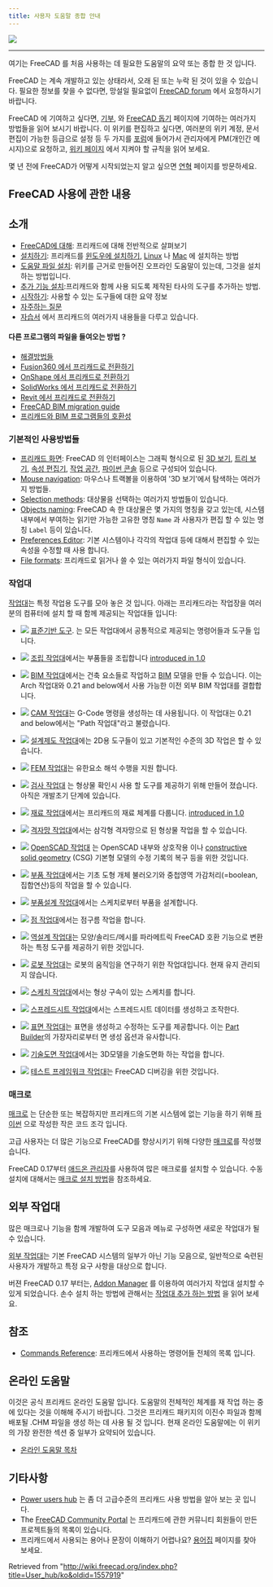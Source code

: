 ```yaml
---
title: 사용자 도움말 종합 안내
---
```


![](/images/User_hub.png)

---

여기는 FreeCAD 를 처음 사용하는 데 필요한 도움말의 요약 또는 종합 한 것 입니다.

FreeCAD 는 계속 개발하고 있는 상태라서, 오래 된 또는 누락 된 것이 있을 수 있습니다. 필요한 정보를 찾을 수 없다면, 망설일 필요없이 [FreeCAD forum](https://forum.freecad.org) 에서 요청하시기 바랍니다.

FreeCAD 에 기여하고 싶다면, [기부](/Donate "Donate"), 와 [FreeCAD 돕기](/Help_FreeCAD/ko "Help FreeCAD/ko") 페이지에 기여하는 여러가지 방법들을 읽어 보시기 바랍니다. 이 위키를 편집하고 싶다면, 여러분의 위키 계정, 문서 편집이 가능한 등급으로 설정 등 두 가지를 [포럼](https://forum.freecad.org/viewtopic.php?f=21&t=6830)에 들어가서 관리자에게 PM(개인간 메시지)으로 요청하고, [위키 페이지](/WikiPages/ko "WikiPages/ko") 에서 지켜야 할 규칙을 읽어 보세요.

몇 년 전에 FreeCAD가 어떻게 시작되었는지 알고 싶으면 [연혁](/History "History") 페이지를 방문하세요.

## FreeCAD 사용에 관한 내용

## 소개

- [FreeCAD에 대해](/About_FreeCAD/ko "About FreeCAD/ko"): 프리캐드에 대해 전반적으로 살펴보기
- [설치하기](/Installing "Installing"): 프리캐드를 [윈도우에 설치하기](/Installing_on_Windows/ko "Installing on Windows/ko"), [Linux](/Install_on_Linux "Install on Linux") 나 [Mac](/Install_on_Mac "Install on Mac") 에 설치하는 방법
- [도움말 파일 설치](/Installing_Helpfile "Installing Helpfile"): 위키를 근거로 만들어진 오프라인 도움말이 있는데, 그것을 설치하는 방법입니다.
- [추가 기능 설치](/Installing_additional_components/ko "Installing additional components/ko"):프리캐드와 함께 사용 되도록 제작된 타사의 도구를 추가하는 방법.
- [시작하기](/Getting_started/ko "Getting started/ko"): 사용할 수 있는 도구들에 대한 요약 정보
- [자주하는 질문](/Frequently_asked_questions/ko "Frequently asked questions/ko")
- [자습서](/Tutorials/ko "Tutorials/ko") 에서 프리캐드의 여러가지 내용들을 다루고 있습니다.

#### 다른 프로그램의 파일을 들여오는 방법 ?

- [해결방법들](/Workarounds/ko "Workarounds/ko")
- [Fusion360 에서 프리캐드로 전환하기](/Migrating_to_FreeCAD_from_Fusion360/ko "Migrating to FreeCAD from Fusion360/ko")
- [OnShape 에서 프리캐드로 전환하기](/Migrating_to_FreeCAD_from_OnShape/ko "Migrating to FreeCAD from OnShape/ko")
- [SolidWorks 에서 프리캐드로 전환하기](/Migrating_to_FreeCAD_from_SolidWorks/ko "Migrating to FreeCAD from SolidWorks/ko")
- [Revit 에서 프리캐드로 전환하기](/Migrating_to_FreeCAD_from_Revit/ko "Migrating to FreeCAD from Revit/ko")
- [FreeCAD BIM migration guide](https://yorik.uncreated.net/blog/2020-010-freecad-bim-guide)
- [프리캐드와 BIM 프로그램들의 호환성](/BIM_application_compatibility_table/ko "BIM application compatibility table/ko")

### 기본적인 사용방법들

- [프리캐드 화면](/Interface/ko "Interface/ko"): FreeCAD 의 인터페이스는 그래픽 형식으로 된 [3D 보기](/3D_view/ko "3D view/ko"), [트리 보기](/Tree_view/ko "Tree view/ko"), [속성 편집기](/Property_editor/ko "Property editor/ko"), [작업 공간](/Task_panel/ko "Task panel/ko"), [파이썬 콘솔](/Python_console/ko "Python console/ko") 등으로 구성되어 있습니다.
- [Mouse navigation](/Mouse_navigation/ko "Mouse navigation/ko"): 마우스나 트랙볼을 이용하여 '3D 보기'에서 탐색하는 여러가지 방법들.
- [Selection methods](/Selection_methods/ko "Selection methods/ko"): 대상물을 선택하는 여러가지 방법들이 있습니다.
- [Objects naming](/Object_name/ko "Object name/ko"): FreeCAD 속 한 대상물은 몇 가지의 명칭을 갖고 있는데, 시스템 내부에서 부여하는 읽기만 가능한 고유한 명칭 `Name` 과 사용자가 편집 할 수 있는 명칭 `Label` 등이 있습니다.
- [Preferences Editor](/Preferences_Editor/ko "Preferences Editor/ko"): 기본 시스템이나 각각의 작업대 등에 대해서 편집할 수 있는 속성을 수정할 때 사용 합니다.
- [File formats](/Import_Export/ko "Import Export/ko"): 프리캐드로 읽거나 쓸 수 있는 여러가지 파일 형식이 있습니다.

### 작업대

[작업대](/Workbenches/ko "Workbenches/ko")는 특정 작업용 도구를 모아 놓은 것 입니다. 아래는 프리캐드라는 작업장을 여러분의 컴퓨터에 설치 할 때 함께 제공되는 작업대들 입니다:

- ![](/images/Freecad.svg) [표준기반 도구](/Std_Base/ko "Std Base/ko"). 는 모든 작업대에서 공통적으로 제공되는 명령어들과 도구들 입니다.

- ![](/images/Workbench_Assembly.svg) [조립 작업대](/Assembly_Workbench/ko "Assembly Workbench/ko")에서는 부품들을 조립합니다 [introduced in 1.0](/Release_notes_1.0 "Release notes 1.0")

- ![](/images/Workbench_BIM.svg) [BIM 작업대](/BIM_Workbench/ko "BIM Workbench/ko")에서는 건축 요소들로 작업하고 [BIM](https://en.wikipedia.org/wiki/Building_information_modeling) 모델을 만들 수 있습니다. 이는 Arch 작업대와 0.21 and below에서 사용 가능한 이전 외부 BIM 작업대를 결합합니다.

- ![](/images/Workbench_CAM.svg) [CAM 작업대](/CAM_Workbench/ko "CAM Workbench/ko")는 G-Code 명령을 생성하는 데 사용됩니다. 이 작업대는 0.21 and below에서는 "Path 작업대"라고 불렸습니다.

- ![](/images/Workbench_Draft.svg) [설계제도 작업대](/Draft_Workbench/ko "Draft Workbench/ko")에는 2D용 도구들이 있고 기본적인 수준의 3D 작업은 할 수 있습니다.

- ![](/images/Workbench_FEM.svg) [FEM 작업대](/FEM_Workbench/ko "FEM Workbench/ko")는 유한요소 해석 수행을 지원 합니다.

- ![](/images/Workbench_Inspection.svg) [검사 작업대](/Inspection_Workbench/ko "Inspection Workbench/ko") 는 형상물 확인시 사용 할 도구를 제공하기 위해 만들어 졌습니다. 아직은 개발초기 단계에 있습니다.

- ![](/images/Workbench_Material.svg) [재료 작업대](/index.php?title=Material_Workbench/ko&action=edit&redlink=1 "Material Workbench/ko (page does not exist)")에서는 프리캐드의 재료 체계를 다룹니다. [introduced in 1.0](/Release_notes_1.0 "Release notes 1.0")

- ![](/images/Workbench_Mesh.svg) [격자망 작업대](/Mesh_Workbench/ko "Mesh Workbench/ko")에서는 삼각형 격자망으로 된 형상물 작업을 할 수 있습니다.

- ![](/images/Workbench_OpenSCAD.svg) [OpenSCAD 작업대](/OpenSCAD_Workbench/ko "OpenSCAD Workbench/ko") 는 OpenSCAD 내부와 상호작용 이나 [constructive solid geometry](/Constructive_solid_geometry/ko "Constructive solid geometry/ko") (CSG) 기본형 모델의 수정 기록의 복구 등을 위한 것입니다.

- ![](/images/Workbench_Part.svg) [부품 작업대](/Part_Workbench/ko "Part Workbench/ko")에서는 기초 도형 개체 불러오기와 중첩영역 가감처리(=boolean, 집합연산)등의 작업을 할 수 있습니다.

- ![](/images/Workbench_PartDesign.svg) [부품설계 작업대](/PartDesign_Workbench/ko "PartDesign Workbench/ko")에서는 스케치로부터 부품을 설계합니다.

- ![](/images/Workbench_Points.svg) [점 작업대](/Points_Workbench/ko "Points Workbench/ko")에서는 점구름 작업을 합니다.

- ![](/images/Workbench_Reverse_Engineering.svg) [역설계 작업대](/Reverse_Engineering_Workbench/ko "Reverse Engineering Workbench/ko")는 모양/솔리드/메시를 파라메트릭 FreeCAD 호환 기능으로 변환하는 특정 도구를 제공하기 위한 것입니다.

- ![](/images/Workbench_Robot.svg) [로봇 작업대](/Robot_Workbench "Robot Workbench")는 로봇의 움직임을 연구하기 위한 작업대입니다. 현재 유지 관리되지 않습니다.

- ![](/images/Workbench_Sketcher.svg) [스케치 작업대](/Sketcher_Workbench/ko "Sketcher Workbench/ko")에서는 형상 구속이 있는 스케치를 합니다.

- ![](/images/Workbench_Spreadsheet.svg) [스프레드시트 작업대](/Spreadsheet_Workbench/ko "Spreadsheet Workbench/ko")에서는 스프레드시트 데이터를 생성하고 조작한다.

- ![](/images/Workbench_Surface.svg) [표면 작업대](/Surface_Workbench/ko "Surface Workbench/ko")는 표면을 생성하고 수정하는 도구를 제공합니다. 이는 [Part Builder](/Part_Builder "Part Builder")의 가장자리로부터 면 생성 옵션과 유사합니다.

- ![](/images/Workbench_TechDraw.svg) [기술도면 작업대](/TechDraw_Workbench/ko "TechDraw Workbench/ko")에서는 3D모델을 기술도면화 하는 작업을 합니다.

- ![](/images/Workbench_Test.svg) [테스트 프레임워크 작업대](/index.php?title=Testing/ko&action=edit&redlink=1 "Testing/ko (page does not exist)")는 FreeCAD 디버깅을 위한 것입니다.

### 매크로

[매크로](/Macros "Macros") 는 단순한 또는 복잡하지만 프리캐드의 기본 시스템에 없는 기능을 하기 위해 [파이썬](/Python "Python") 으로 작성한 작은 코드 조각 입니다.

고급 사용자는 더 많은 기능으로 FreeCAD를 향상시키기 위해 다양한 [매크로](/Macro "Macro")를 작성했습니다.

FreeCAD 0.17부터 [애드온 관리자](/Std_AddonMgr "Std AddonMgr")를 사용하여 많은 매크로를 설치할 수 있습니다. 수동 설치에 대해서는 [매크로 설치 방법](/How_to_install_macros "How to install macros")을 참조하세요.

## 외부 작업대

많은 매크로나 기능을 함께 개발하여 도구 모음과 메뉴로 구성하면 새로운 작업대가 될 수 있습니다.

[외부 작업대](/External_workbenches "External workbenches")는 기본 FreeCAD 시스템의 일부가 아닌 기능 모음으로, 일반적으로 숙련된 사용자가 개발하고 특정 요구 사항을 대상으로 합니다.

버젼 FreeCAD 0.17 부터는, [Addon Manager](/Std_AddonMgr "Std AddonMgr") 를 이용하여 여러가지 작업대 설치할 수 있게 되었습니다. 손수 설치 하는 방법에 관해서는 [작업대 추가 하는 방법](/How_to_install_additional_workbenches "How to install additional workbenches") 을 읽어 보세요.

## 참조

- [Commands Reference](/List_of_Commands "List of Commands"): 프리캐드에서 사용하는 명령어들 전체의 목록 입니다.

## 온라인 도움말

이것은 공식 프리캐드 온라인 도움말 입니다. 도움말의 전체적인 체계를 재 작업 하는 중에 있다는 것을 이해해 주시기 바랍니다. 그것은 프리캐드 패키지의 이진수 파일과 함께 배포될 .CHM 파일을 생성 하는 데 사용 될 것 입니다. 현재 온라인 도움말에는 이 위키의 가장 완전한 섹션 중 일부가 요약되어 있습니다.

- [온라인 도움말
  목차](/Online_Help_Toc/ko "Online Help Toc/ko")

## 기타사항

- [Power users hub](/Power_users_hub "Power users hub") 는 좀 더 고급수준의 프리캐드 사용 방법을 알아 보는 곳 입니다.
- The [FreeCAD Community Portal](/FreeCAD_Community_Portal "FreeCAD Community Portal") 는 프리캐드에 관한 커뮤니티 회원들이 만든 프로젝트들의 목록이 있습니다.
- 프리캐드에서 사용되는 용어나 문장이 이해하기 어렵나요? [용어집](/Glossary/ko "Glossary/ko") 페이지를 찾아 보세요.

Retrieved from "<http://wiki.freecad.org/index.php?title=User_hub/ko&oldid=1557919>"
